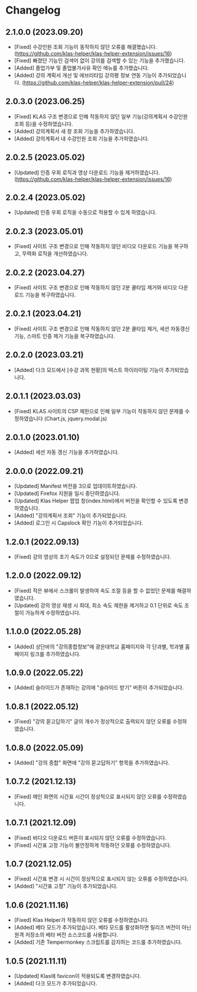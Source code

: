 # Changelog

## 2.1.0.0 (2023.09.20)

- [Fixed] 수강인원 조회 기능이 동작하지 않던 오류를 해결했습니다. (https://github.com/klas-helper/klas-helper-extension/issues/16)
- [Fixed] 빠졌던 기능인 검색어 없이 강의를 검색할 수 있는 기능을 추가했습니다.
- [Added] 졸업가부 및 졸업불가사유 확인 메뉴를 추가했습니다.
- [Added] 강의 계획서 개선 및 에브리타임 강의평 정보 연동 기능이 추가되었습니다. (https://github.com/klas-helper/klas-helper-extension/pull/24)

## 2.0.3.0 (2023.06.25)

- [Fixed] KLAS 구조 변경으로 인해 작동하지 않던 일부 기능(강의계획서 수강인원 조회 등)을 수정하였습니다.
- [Added] 강의계획서 새 창 조회 기능을 추가하였습니다.
- [Added] 강의계획서 내 수강인원 조회 기능을 추가하였습니다.

## 2.0.2.5 (2023.05.02)

- [Updated] 인증 우회 로직과 영상 다운로드 기능을 제거하였습니다. (https://github.com/klas-helper/klas-helper-extension/issues/16)

## 2.0.2.4 (2023.05.02)

- [Updated] 인증 우회 로직을 수동으로 적용할 수 있게 하였습니다.

## 2.0.2.3 (2023.05.01)

- [Fixed] 사이트 구조 변경으로 인해 작동하지 않던 비디오 다운로드 기능을 복구하고, 무력화 로직을 개선하였습니다.

## 2.0.2.2 (2023.04.27)

- [Fixed] 사이트 구조 변경으로 인해 작동하지 않던 2분 쿨타임 제거와 비디오 다운로드 기능을 복구하였습니다.

## 2.0.2.1 (2023.04.21)

- [Fixed] 사이트 구조 변경으로 인해 작동하지 않던 2분 쿨타임 제거, 세션 자동갱신 기능, 스마트 인증 제거 기능을 복구하였습니다.

## 2.0.2.0 (2023.03.21)

- [Added] 다크 모드에서 [수강 과목 현황]의 텍스트 하이라이팅 기능이 추가되었습니다.

## 2.0.1.1 (2023.03.03)

- [Fixed] KLAS 사이트의 CSP 제한으로 인해 일부 기능이 작동하지 않던 문제를 수정하였습니다 (Chart.js, jquery.modal.js)

## 2.0.1.0 (2023.01.10)

- [Added] 세션 자동 갱신 기능을 추가하였습니다.

## 2.0.0.0 (2022.09.21)

- [Updated] Manifest 버전을 3으로 업데이트하였습니다.
- [Updated] Firefox 지원을 일시 중단하였습니다.
- [Updated] Klas Helper 팝업 창(index.html)에서 버전을 확인할 수 있도록 변경하였습니다.
- [Added] "강의계획서 조회" 기능이 추가되었습니다.
- [Added] 로그인 시 Capslock 확인 기능이 추가되었습니다.

## 1.2.0.1 (2022.09.13)

- [Fixed] 강의 영상의 초기 속도가 0으로 설정되던 문제를 수정하였습니다.

## 1.2.0.0 (2022.09.12)

- [Fixed] 작은 뷰에서 스크롤이 발생하여 속도 조절 등을 할 수 없었던 문제를 해결하였습니다.
- [Updated] 강의 영상 재생 시 최대, 최소 속도 제한을 제거하고 0.1 단위로 속도 조절이 가능하게 수정하였습니다.

## 1.1.0.0 (2022.05.28)

- [Added] 상단바의 "강의종합정보"에 광운대학교 홈페이지와 각 단과별, 학과별 홈페이지 링크를 추가하였습니다.

## 1.0.9.0 (2022.05.22)

- [Added] 슬라이드가 존재하는 강의에 "슬라이드 받기" 버튼이 추가되었습니다.

## 1.0.8.1 (2022.05.12)

- [Fixed] "강의 묻고답하기" 글의 개수가 정상적으로 출력되지 않던 오류를 수정하였습니다.

## 1.0.8.0 (2022.05.09)

- [Added] "강의 종합" 화면에 "강의 묻고답하기" 항목을 추가하였습니다.

## 1.0.7.2 (2021.12.13)

- [Fixed] 메인 화면의 시간표 시간이 정상적으로 표시되지 않던 오류를 수정하였습니다.

## 1.0.7.1 (2021.12.09)

- [Fixed] 비디오 다운로드 버튼이 표시되지 않던 오류를 수정하였습니다.
- [Fixed] 시간표 고정 기능이 불안정하게 작동하던 오류를 수정하였습니다.

## 1.0.7 (2021.12.05)

- [Fixed] 시간표 변경 시 시간이 정상적으로 표시되지 않는 오류를 수정하였습니다.
- [Added] "시간표 고정" 기능이 추가되었습니다.

## 1.0.6 (2021.11.16)

- [Fixed] Klas Helper가 작동하지 않던 오류를 수정하였습니다.
- [Added] 베타 모드가 추가되었습니다. 베타 모드를 활성화하면 릴리즈 버전이 아닌 원격 저장소의 베타 버전 소스코드를 사용합니다.
- [Added] 기존 Tempermonkey 스크립트를 감지하는 코드를 추가하였습니다.

## 1.0.5 (2021.11.11)

- [Updated] Klas에 favicon이 적용되도록 변경하였습니다.
- [Added] 다크 모드가 추가되었습니다.
